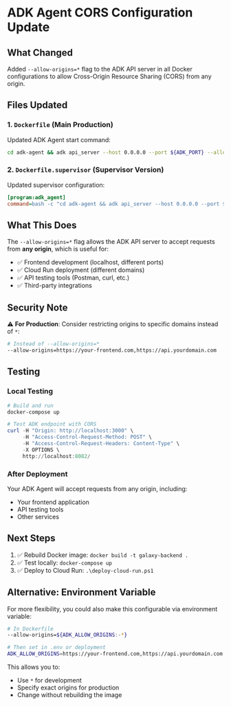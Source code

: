 # ADK Agent CORS Configuration Update

## What Changed

Added `--allow-origins=*` flag to the ADK API server in all Docker configurations to allow Cross-Origin Resource Sharing (CORS) from any origin.

## Files Updated

### 1. `Dockerfile` (Main Production)
Updated ADK Agent start command:
```bash
cd adk-agent && adk api_server --host 0.0.0.0 --port ${ADK_PORT} --allow-origins=* > /tmp/adk_agent.log 2>&1 &
```

### 2. `Dockerfile.supervisor` (Supervisor Version)
Updated supervisor configuration:
```ini
[program:adk_agent]
command=bash -c "cd adk-agent && adk api_server --host 0.0.0.0 --port ${ADK_PORT} --allow-origins=*"
```

## What This Does

The `--allow-origins=*` flag allows the ADK API server to accept requests from **any origin**, which is useful for:

- ✅ Frontend development (localhost, different ports)
- ✅ Cloud Run deployment (different domains)
- ✅ API testing tools (Postman, curl, etc.)
- ✅ Third-party integrations

## Security Note

⚠️ **For Production**: Consider restricting origins to specific domains instead of `*`:

```bash
# Instead of --allow-origins=*
--allow-origins=https://your-frontend.com,https://api.yourdomain.com
```

## Testing

### Local Testing
```powershell
# Build and run
docker-compose up

# Test ADK endpoint with CORS
curl -H "Origin: http://localhost:3000" \
     -H "Access-Control-Request-Method: POST" \
     -H "Access-Control-Request-Headers: Content-Type" \
     -X OPTIONS \
     http://localhost:8082/
```

### After Deployment
Your ADK Agent will accept requests from any origin, including:
- Your frontend application
- API testing tools
- Other services

## Next Steps

1. ✅ Rebuild Docker image: `docker build -t galaxy-backend .`
2. ✅ Test locally: `docker-compose up`
3. ✅ Deploy to Cloud Run: `.\deploy-cloud-run.ps1`

## Alternative: Environment Variable

For more flexibility, you could also make this configurable via environment variable:

```bash
# In Dockerfile
--allow-origins=${ADK_ALLOW_ORIGINS:-*}

# Then set in .env or deployment
ADK_ALLOW_ORIGINS=https://your-frontend.com,https://api.yourdomain.com
```

This allows you to:
- Use `*` for development
- Specify exact origins for production
- Change without rebuilding the image
